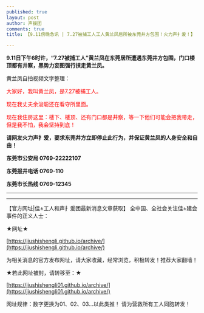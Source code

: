 ```yaml
---
published: true
layout: post
author: 声援团
comments: true
title: 【9.11傍晚急讯 | 7.27被捕工人工人黄兰凤居所被东莞井方包围！火力声扌爰！】

---     
```


**9.11日下午6时许，“7.27被捕工人”黄兰凤在东莞居所遭遇东莞井方包围，门口楼顶都有井察，黑势力妄图强行挟走黄兰凤。**

黄兰凤自拍视频文字整理：

<font color= 'red'> 大家好，我叫黄兰凤，是7.27被捕工人。 </font> 
  
<font color= 'red'>现在我丈夫余浚聪还在看守所里面。</font>

<font color= 'red'>现在我住房这里：楼下、楼顶、还有门口都是井察，等一下他们可能会把我带走，但是我不怕，我会坚持到底！</font>

**请网友火力声扌爰，要求东莞井方立即停止此行为，并保证黄兰凤的人身安全和自由！**

**东莞市公安局 0769-22222107**

**东莞报井电话 0769-110**

**东莞市长热线 0769-12345**

---

---

【官方网址|佳±工人和声扌爰团最新消息文章获取】
全中国、全社会关注佳±建会事件的正义人士：

★网址★

[https://jiushishengli.github.io/archive/](https://jiushishengli.github.io/archive/)

为相关消息的官方发布网址，请大家收藏，经常浏览，积极转发！推荐大家翻墙！

★若此网址被封，请转移至：★

[https://jiushishengli01.github.io/archive/](https://jiushishengli01.github.io/archive/)

网址规律：数字更换为01、02、03...以此类推！
请为营救所有工人同胞转发！

